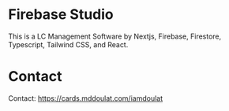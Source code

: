 

# Firebase Studio

This is a LC Management Software by Nextjs, Firebase, Firestore, Typescript, Tailwind CSS, and React.

# Contact
Contact: https://cards.mddoulat.com/iamdoulat
